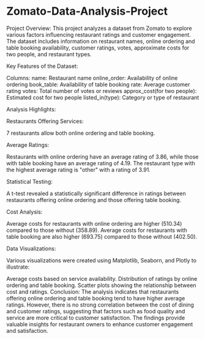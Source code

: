 # Zomato-Data-Analysis-Project

Project Overview:
This project analyzes a dataset from Zomato to explore various factors influencing restaurant ratings and customer engagement. The dataset includes information on restaurant names, online ordering and table booking availability, customer ratings, votes, approximate costs for two people, and restaurant types.

Key Features of the Dataset:

Columns:
name: Restaurant name
online_order: Availability of online ordering
book_table: Availability of table booking
rate: Average customer rating
votes: Total number of votes or reviews
approx_cost(for two people): Estimated cost for two people
listed_in(type): Category or type of restaurant

Analysis Highlights:

Restaurants Offering Services:

7 restaurants allow both online ordering and table booking.

Average Ratings:

Restaurants with online ordering have an average rating of 3.86, while those with table booking have an average rating of 4.19.
The restaurant type with the highest average rating is "other" with a rating of 3.91.

Statistical Testing:

A t-test revealed a statistically significant difference in ratings between restaurants offering online ordering and those offering table booking.

Cost Analysis:

Average costs for restaurants with online ordering are higher (510.34) compared to those without (358.89).
Average costs for restaurants with table booking are also higher (693.75) compared to those without (402.50).

Data Visualizations:

Various visualizations were created using Matplotlib, Seaborn, and Plotly to illustrate:

Average costs based on service availability.
Distribution of ratings by online ordering and table booking.
Scatter plots showing the relationship between cost and ratings.
Conclusion: The analysis indicates that restaurants offering online ordering and table booking tend to have higher average ratings. However, there is no strong correlation between the cost of dining and customer ratings, suggesting that factors such as food quality and service are more critical to customer satisfaction. The findings provide valuable insights for restaurant owners to enhance customer engagement and satisfaction.
